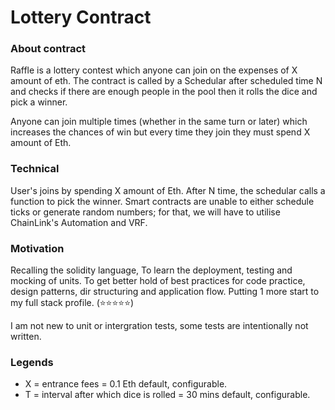 # Lottery Contract

### About contract
Raffle is a lottery contest which anyone can join on the expenses of X amount of eth. The contract is called by a Schedular after scheduled time N and checks if there are enough people in the pool then it rolls the dice and pick a winner. 

Anyone can join multiple times (whether in the same turn or later) which increases the chances of win but every time they join they must spend X amount of Eth. 

### Technical 
User's joins by spending X amount of Eth. After N time, the schedular calls a function to pick the winner. 
Smart contracts are unable to either schedule ticks or generate random numbers; for that, we will have to utilise ChainLink's Automation and VRF.

### Motivation
Recalling the solidity language, To learn the deployment, testing and mocking of units. 
To get better hold of best practices for code practice, design patterns, dir structuring and application flow.
Putting 1 more start to my full stack profile. (⭐️⭐️⭐️⭐️⭐️)

I am not new to unit or intergration tests, some tests are intentionally not written.

### Legends
- X = entrance fees = 0.1 Eth default, configurable.
- T = interval after which dice is rolled = 30 mins default, configurable.
